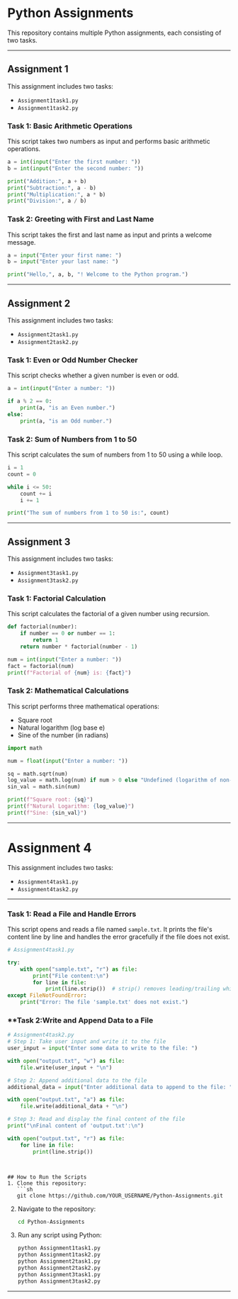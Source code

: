 # Python Assignments

This repository contains multiple Python assignments, each consisting of two tasks.

---

## Assignment 1
This assignment includes two tasks:  
- `Assignment1task1.py`
- `Assignment1task2.py`

### **Task 1: Basic Arithmetic Operations**
This script takes two numbers as input and performs basic arithmetic operations.  
```python
a = int(input("Enter the first number: "))
b = int(input("Enter the second number: "))

print("Addition:", a + b)
print("Subtraction:", a - b)
print("Multiplication:", a * b)
print("Division:", a / b)
```

### **Task 2: Greeting with First and Last Name**
This script takes the first and last name as input and prints a welcome message.  
```python
a = input("Enter your first name: ")
b = input("Enter your last name: ")

print("Hello,", a, b, "! Welcome to the Python program.")
```

---

## Assignment 2
This assignment includes two tasks:  
- `Assignment2task1.py`
- `Assignment2task2.py`

### **Task 1: Even or Odd Number Checker**
This script checks whether a given number is even or odd.  
```python
a = int(input("Enter a number: "))

if a % 2 == 0:
    print(a, "is an Even number.")
else:
    print(a, "is an Odd number.")
```

### **Task 2: Sum of Numbers from 1 to 50**
This script calculates the sum of numbers from 1 to 50 using a while loop.  
```python
i = 1
count = 0

while i <= 50:
    count += i
    i += 1

print("The sum of numbers from 1 to 50 is:", count)
```

---

## Assignment 3
This assignment includes two tasks:  
- `Assignment3task1.py`
- `Assignment3task2.py`

### **Task 1: Factorial Calculation**
This script calculates the factorial of a given number using recursion.  
```python
def factorial(number):
    if number == 0 or number == 1:
        return 1
    return number * factorial(number - 1)

num = int(input("Enter a number: "))
fact = factorial(num)
print(f"Factorial of {num} is: {fact}")
```

### **Task 2: Mathematical Calculations**
This script performs three mathematical operations:  
- Square root
- Natural logarithm (log base e)
- Sine of the number (in radians)

```python
import math

num = float(input("Enter a number: "))

sq = math.sqrt(num)
log_value = math.log(num) if num > 0 else "Undefined (logarithm of non-positive numbers is not defined)"
sin_val = math.sin(num)

print(f"Square root: {sq}")
print(f"Natural Logarithm: {log_value}")
print(f"Sine: {sin_val}")
```

---

# Assignment 4  
This assignment includes two tasks:  
- `Assignment4task1.py`  
- `Assignment4task2.py`

---

### **Task 1: Read a File and Handle Errors**  
This script opens and reads a file named `sample.txt`. It prints the file's content line by line and handles the error gracefully if the file does not exist.

```python
# Assignment4task1.py

try:
    with open("sample.txt", "r") as file:
        print("File content:\n")
        for line in file:
            print(line.strip())  # strip() removes leading/trailing whitespace, including newlines
except FileNotFoundError:
    print("Error: The file 'sample.txt' does not exist.")
```
### **Task 2:Write and Append Data to a File

```python
# Assignment4task2.py
# Step 1: Take user input and write it to the file
user_input = input("Enter some data to write to the file: ")

with open("output.txt", "w") as file:
    file.write(user_input + "\n")

# Step 2: Append additional data to the file
additional_data = input("Enter additional data to append to the file: ")

with open("output.txt", "a") as file:
    file.write(additional_data + "\n")

# Step 3: Read and display the final content of the file
print("\nFinal content of 'output.txt':\n")

with open("output.txt", "r") as file:
    for line in file:
        print(line.strip())

```
```


## How to Run the Scripts
1. Clone this repository:
   ```sh
   git clone https://github.com/YOUR_USERNAME/Python-Assignments.git
   ```
2. Navigate to the repository:
   ```sh
   cd Python-Assignments
   ```
3. Run any script using Python:
   ```sh
   python Assignment1task1.py
   python Assignment1task2.py
   python Assignment2task1.py
   python Assignment2task2.py
   python Assignment3task1.py
   python Assignment3task2.py
   ```

---

